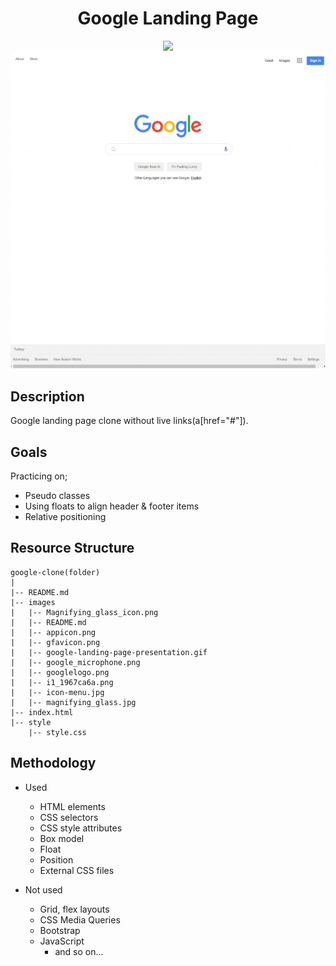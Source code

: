<div align=center>
	<h1>Google Landing Page</h1>
</div>

<div align="center">
	<a href="https://ehkarabas.github.io/html-css-exercises/google-clone/">
		<img src="https://img.shields.io/badge/live-%23.svg?&style=for-the-badge&logo=www&logoColor=white%22&color=black">
	</a>
	<br>
	<img src="./images/google-landing-page-presentation.gif"/>
</div>

## Description

Google landing page clone without live links(a[href="#"]). 

## Goals

Practicing on; 

* Pseudo classes
* Using floats to align header & footer items
* Relative positioning 
 

## Resource Structure 

```
google-clone(folder)
|
|-- README.md
|-- images
|   |-- Magnifying_glass_icon.png
|   |-- README.md
|   |-- appicon.png
|   |-- gfavicon.png
|   |-- google-landing-page-presentation.gif
|   |-- google_microphone.png
|   |-- googlelogo.png
|   |-- i1_1967ca6a.png
|   |-- icon-menu.jpg
|   |-- magnifying_glass.jpg
|-- index.html
|-- style
    |-- style.css
```


## Methodology

* Used

	* HTML elements
	* CSS selectors
	* CSS style attributes
	* Box model
	* Float 
	* Position
	* External CSS files


* Not used

	* Grid, flex layouts
	* CSS Media Queries
	* Bootstrap
	* JavaScript
		* and so on...


